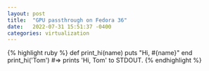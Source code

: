 ```yaml
---
layout: post
title:  "GPU passthrough on Fedora 36"
date:   2022-07-31 15:51:37 -0400
categories: virtualization
---
```




{% highlight ruby %}
def print_hi(name)
  puts "Hi, #{name}"
end
print_hi('Tom')
#=> prints 'Hi, Tom' to STDOUT.
{% endhighlight %}